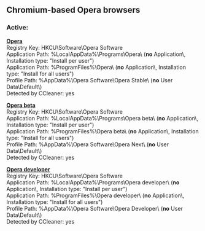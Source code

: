 ## Chromium-based Opera browsers ##

### Active: ####

**[Opera](https://www.opera.com)**  
Registry Key: HKCU\\Software\\Opera Software  
Application Path: %LocalAppData%\\Programs\\Opera\\ (**no** Application\\, Installation type: "Install per user")  
Application Path: %ProgramFiles%\\Opera\\ (**no** Application\\, Installation type: "Install for all users")  
Profile Path: %AppData%\\Opera Software\\Opera Stable\\ (**no** User Data\\Default\\)  
Detected by CCleaner: yes

**[Opera beta](https://www.opera.com/computer/beta/)**  
Registry Key: HKCU\\Software\\Opera Software  
Application Path: %LocalAppData%\\Programs\\Opera beta\\ (**no** Application\\, Installation type: "Install per user")  
Application Path: %ProgramFiles%\\Opera beta\\ (**no** Application\\, Installation type: "Install for all users")  
Profile Path: %AppData%\\Opera Software\\Opera Next\\ (**no** User Data\\Default\\)  
Detected by CCleaner: yes

**[Opera developer](https://www.opera.com/computer/beta/)**  
Registry Key: HKCU\\Software\\Opera Software  
Application Path: %LocalAppData%\\Programs\\Opera developer\\ (**no** Application\\, Installation type: "Install per user")  
Application Path: %ProgramFiles%\\Opera developer\\ (**no** Application\\, Installation type: "Install for all users")  
Profile Path: %AppData%\\Opera Software\\Opera Developer\\ (**no** User Data\\Default\\)  
Detected by CCleaner: yes
